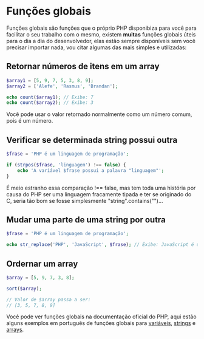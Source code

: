 # Funções globais

Funções globais são funções que o próprio PHP disponibiza para você para facilitar o seu trabalho com o mesmo, existem **muitas** funções globais úteis para o dia a dia do desenvolvedor, elas estão sempre disponíveis sem você precisar importar nada, vou citar algumas das mais simples e utilizadas:

## Retornar números de itens em um array

```php
$array1 = [5, 9, 7, 5, 3, 8, 9];
$array2 = ['Alefe', 'Rasmus', 'Brandan'];

echo count($array1); // Exibe: 7
echo count($array2); // Exibe: 3
```

Você pode usar o valor retornado normalmente como um número comum, pois é um número.

## Verificar se determinada string possui outra

```php
$frase = 'PHP é um linguagem de programação';

if (strpos($frase, 'linguagem') !== false) {
    echo 'A variável $frase possui a palavra "linguagem"';
}
```

É meio estranho essa comparação !== false, mas tem toda uma história por causa do PHP ser uma linguagem fracamente tipada e ter se originado do C, seria tão bom se fosse simplesmente "string".contains("")...

## Mudar uma parte de uma string por outra

```php
$frase = 'PHP é um linguagem de programação';

echo str_replace('PHP', 'JavaScript', $frase); // Exibe: JavaScript é uma linguagem de programação
```

## Ordernar um array

```php
$array = [5, 9, 7, 3, 8];

sort($array);

// Valor de $array passa a ser:
// [3, 5, 7, 8, 9]
```

Você pode ver funções globais na documentação oficial do PHP, aqui estão alguns exemplos em português de funções globais para [variáveis](http://php.net/manual/pt_BR/book.var.php), [strings](http://php.net/manual/pt_BR/book.strings.php) e [arrays](http://php.net/manual/pt_BR/book.array.php).
